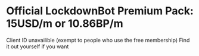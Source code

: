 # Official LockdownBot Premium Pack: 15USD/m or 10.86BP/m
Client ID unavailible (exempt to people who use the free membership)
Find it out yourself if you want
